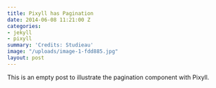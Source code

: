 ```yaml
---
title: Pixyll has Pagination
date: 2014-06-08 11:21:00 Z
categories:
- jekyll
- pixyll
summary: 'Credits: Studieau'
image: "/uploads/image-1-fdd885.jpg"
layout: post
---
```


This is an empty post to illustrate the pagination component with Pixyll.
